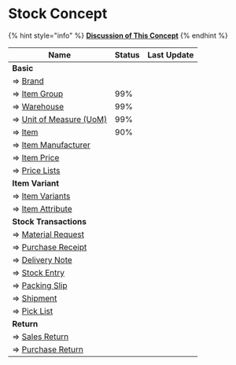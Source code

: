 # Stock Concept

{% hint style="info" %}
****[**Discussion of This Concept**](https://github.com/bumicode/erp-dev-docs/discussions?discussions\_q=label%3A%22Stock+Module%22)****
{% endhint %}

| Name                                                          | Status | Last Update |
| ------------------------------------------------------------- | ------ | ----------- |
| **Basic**                                                     |        |             |
| => [Brand](basic/brand.md)                                    |        |             |
| => [Item Group](basic/item-group.md)                          | 99%    |             |
| => [Warehouse](basic/warehouse.md)                            | 99%    |             |
| => [Unit of Measure (UoM)](basic/unit-of-measure.md)          | 99%    |             |
| => [Item](basic/item.md)                                      | 90%    |             |
| => [Item Manufacturer](basic/item-manufacturer.md)            |        |             |
| => [Item Price](basic/item-price.md)                          |        |             |
| => [Price Lists](basic/price-lists.md)                        |        |             |
| **Item Variant**                                              |        |             |
| => [Item Variants](item-variants/item-variants.md)            |        |             |
| => [Item Attribute](item-variants/item-attribute.md)          |        |             |
| **Stock Transactions**                                        |        |             |
| => [Material Request](stock-transactions/material-request.md) |        |             |
| => [Purchase Receipt](stock-transactions/purchase-receipt.md) |        |             |
| => [Delivery Note](stock-transactions/delivery-note.md)       |        |             |
| => [Stock Entry](stock-transactions/stock-entry.md)           |        |             |
| => [Packing Slip](stock-transactions/packing-slip.md)         |        |             |
| => [Shipment](stock-transactions/shipment.md)                 |        |             |
| => [Pick List](stock-transactions/pick-list.md)               |        |             |
| **Return**                                                    |        |             |
| => [Sales Return](return/sales-return.md)                     |        |             |
| => [Purchase Return](return/purchase-return.md)               |        |             |

